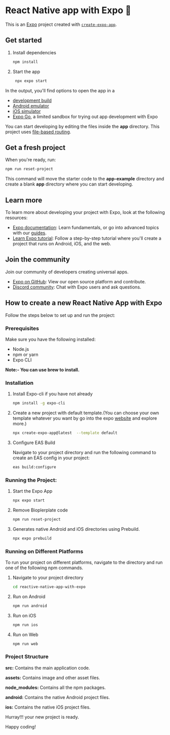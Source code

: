 # React Native app with Expo 👋

This is an [Expo](https://expo.dev) project created with [`create-expo-app`](https://www.npmjs.com/package/create-expo-app).

## Get started

1. Install dependencies

   ```bash
   npm install
   ```

2. Start the app

   ```bash
    npx expo start
   ```

In the output, you'll find options to open the app in a

- [development build](https://docs.expo.dev/develop/development-builds/introduction/)
- [Android emulator](https://docs.expo.dev/workflow/android-studio-emulator/)
- [iOS simulator](https://docs.expo.dev/workflow/ios-simulator/)
- [Expo Go](https://expo.dev/go), a limited sandbox for trying out app development with Expo

You can start developing by editing the files inside the **app** directory. This project uses [file-based routing](https://docs.expo.dev/router/introduction).

## Get a fresh project

When you're ready, run:

```bash
npm run reset-project
```

This command will move the starter code to the **app-example** directory and create a blank **app** directory where you can start developing.

## Learn more

To learn more about developing your project with Expo, look at the following resources:

- [Expo documentation](https://docs.expo.dev/): Learn fundamentals, or go into advanced topics with our [guides](https://docs.expo.dev/guides).
- [Learn Expo tutorial](https://docs.expo.dev/tutorial/introduction/): Follow a step-by-step tutorial where you'll create a project that runs on Android, iOS, and the web.

## Join the community

Join our community of developers creating universal apps.

- [Expo on GitHub](https://github.com/expo/expo): View our open source platform and contribute.
- [Discord community](https://chat.expo.dev): Chat with Expo users and ask questions.

## How to create a new React Native App with Expo

Follow the steps below to set up and run the project:

### Prerequisites

Make sure you have the following installed:

- Node.js
- npm or yarn
- Expo CLI

**Note:- You can use brew to install.**

### Installation

1. Install Expo-cli if you have not already

   ```bash
   npm install -g expo-cli
   ```

2. Create a new project with default template.(You can choose your own template whatever you want by go into the expo [website](https://docs.expo.dev/more/create-expo/#--template) and explore more.)

   ````bash
   npx create-expo-app@latest  --template default
   ````

3. Configure EAS Build

   Navigate to your project directory and run the following command to create an EAS config in your project:

   ```bash
   eas build:configure
   ```

### Running the Project:

1. Start the Expo App

   ```bash
   npx expo start
   ```

2. Remove Bioplerplate code

   ```bash
   npm run reset-project
   ```

3. Generates native Android and iOS directories using Prebuild.

   ```bash
   npx expo prebuild
   ```

### Running on Different Platforms

To run your project on different platforms, navigate to the directory and run one of the following npm commands.

1. Navigate to your project directory

   ```bash
   cd reactive-native-app-with-expo
   ```

2. Run on Android

   ```bash
   npm run android
   ```

3. Run on iOS

   ```bash
   npm run ios
   ```

4. Run on Web

   ```bash
   npm run web
   ```

### Project Structure

**src:** Contains the main application code.

**assets:** Contains image and other asset files.

**node_modules:** Contains all the npm packages.

**android:** Contains the native Android project files.

**ios:** Contains the native iOS project files.

Hurray!!! your new project is ready.

Happy coding!
